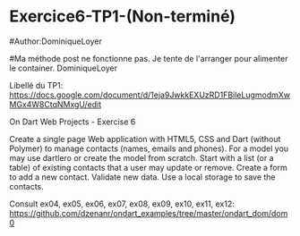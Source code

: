 # Exercice6-TP1-(Non-terminé)
#Author:DominiqueLoyer

#Ma méthode post ne fonctionne pas. Je tente de l'arranger pour alimenter le container. DominiqueLoyer



Libellé du TP1:
https://docs.google.com/document/d/1eja9JwkkEXUzRD1FBileLugmodmXwMGx4W8CtqNMxgU/edit

On Dart Web Projects - Exercise 6

Create a single page Web application with HTML5, CSS and Dart (without Polymer) to manage contacts (names, emails and phones). For a model you may use dartlero or create the model from scratch. Start with a list (or a table) of existing contacts that a user may update or remove. Create a form to add a new contact. Validate new data. Use a local storage to save the contacts. 

Consult ex04, ex05, ex06, ex07, ex08, ex09, ex10, ex11, ex12:
https://github.com/dzenanr/ondart_examples/tree/master/ondart_dom/dom0


